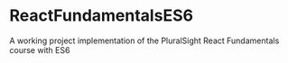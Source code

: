 # ReactFundamentalsES6
A working project implementation of the PluralSight React Fundamentals course with ES6
